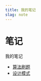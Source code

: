 ```yaml
---
title: 我的笔记
slag: note
---
```


# 笔记

我的笔记

* [算法刷题](/note/algorithmPractice)  
* [设计模式](/note/designPattern)